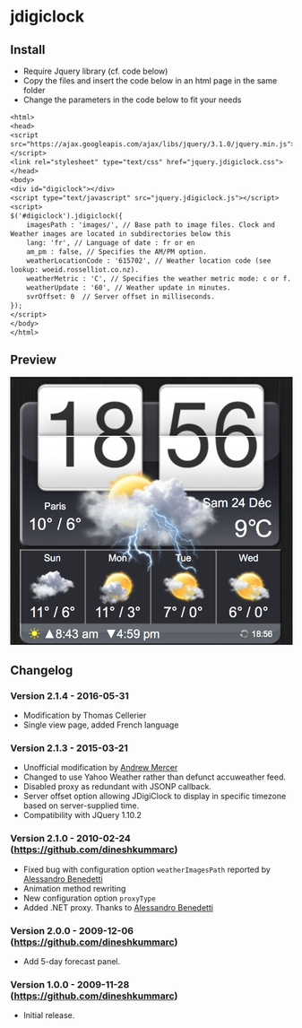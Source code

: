 # jdigiclock


## Install
* Require Jquery library (cf. code below)
* Copy the files and insert the code below in an html page in the same folder
* Change the parameters in the code below to fit your needs
```
<html>
<head>
<script src="https://ajax.googleapis.com/ajax/libs/jquery/3.1.0/jquery.min.js"></script>
<link rel="stylesheet" type="text/css" href="jquery.jdigiclock.css">
</head>
<body>
<div id="digiclock"></div>
<script type="text/javascript" src="jquery.jdigiclock.js"></script>
<script>
$('#digiclock').jdigiclock({
    imagesPath : 'images/', // Base path to image files. Clock and Weather images are located in subdirectories below this
    lang: 'fr', // Language of date : fr or en
    am_pm : false, // Specifies the AM/PM option.
    weatherLocationCode : '615702', // Weather location code (see lookup: woeid.rosselliot.co.nz).
    weatherMetric : 'C', // Specifies the weather metric mode: c or f.
    weatherUpdate : '60', // Weather update in minutes.
    svrOffset: 0  // Server offset in milliseconds.
});
</script>
</body>
</html>
```

## Preview
![alt tag](screenshot.png)


## Changelog

### Version 2.1.4 - 2016-05-31
* Modification by Thomas Cellerier
* Single view page, added French language

### Version 2.1.3 - 2015-03-21
* Unofficial modification by <a href="http://www.baldwhiteguy.co.nz" target="_blank">Andrew Mercer</a>
* Changed to use Yahoo Weather rather than defunct accuweather feed.
* Disabled proxy as redundant with JSONP callback.
* Server offset option allowing JDigiClock to display in specific timezone based on server-supplied time.
* Compatibility with JQuery 1.10.2      

### Version 2.1.0 - 2010-02-24 (https://github.com/dineshkummarc)
* Fixed bug with configuration option <code>weatherImagesPath</code> reported by <a href="http://www.emessage.it" target="_blank">Alessandro Benedetti</a>
* Animation method rewriting
* New configuration option <code>proxyType</code>
* Added .NET proxy. Thanks to <a href="http://www.emessage.it" target="_blank">Alessandro Benedetti</a>

### Version 2.0.0 - 2009-12-06 (https://github.com/dineshkummarc)
* Add 5-day forecast panel.

### Version 1.0.0 - 2009-11-28 (https://github.com/dineshkummarc)
* Initial release.
